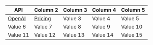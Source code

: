 
| API      | Column 2 | Column 3 | Column 4 | Column 5 |
|----------|----------|----------|----------|----------|
| [OpenAI](https://openai.com/api/pricing/)  | [Pricing](https://openai.com/api/pricing/)  | Value 3  | Value 4  | Value 5  |
| Value 6  | Value 7  | Value 8  | Value 9  | Value 10 |
| Value 11 | Value 12 | Value 13 | Value 14 | Value 15 |
